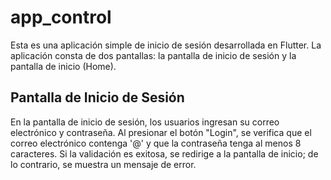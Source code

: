 # app_control

Esta es una aplicación simple de inicio de sesión desarrollada en Flutter.
La aplicación consta de dos pantallas: la pantalla de inicio de sesión
y la pantalla de inicio (Home).

## Pantalla de Inicio de Sesión

En la pantalla de inicio de sesión, los usuarios ingresan su correo electrónico
y contraseña. Al presionar el botón "Login", se verifica que el correo electrónico
contenga '@' y que la contraseña tenga al menos 8 caracteres. Si la validación es exitosa,
se redirige a la pantalla de inicio; de lo contrario, se muestra un mensaje de error.

   
